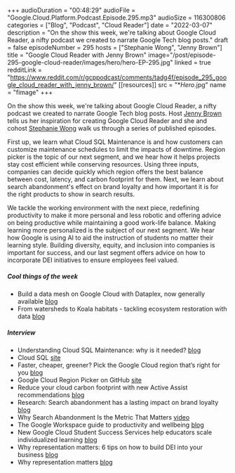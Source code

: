 +++
audioDuration = "00:48:29"
audioFile = "Google.Cloud.Platform.Podcast.Episode.295.mp3"
audioSize = 116300806
categories = ["Blog", "Podcast", "Cloud Reader"]
date = "2022-03-07"
description = "On the show this week, we're talking about Google Cloud Reader, a nifty podcast we created to narrate Google Tech blog posts."
draft = false
episodeNumber = 295
hosts = ["Stephanie Wong", "Jenny Brown"]
title = "Google Cloud Reader with Jenny Brown"
image="/post/episode-295-google-cloud-reader/images/hero/hero-EP-295.jpg"
linked = true
redditLink = "https://www.reddit.com/r/gcppodcast/comments/tadg4f/episode_295_google_cloud_reader_with_jenny_brown/"
[[resources]]
  src = "**Hero*.jpg"
  name = "fimage"
+++

On the show this week, we're talking about Google Cloud Reader, a nifty podcast we created to narrate Google Tech blog posts. Host [Jenny Brown](https://twitter.com/jbrojbrojbro) tells us her inspiration for creating Google Cloud Reader and she and cohost [Stephanie Wong](https://twitter.com/stephr_wong) walk us through a series of published episodes.

First up, we learn what Cloud SQL Maintenance is and how customers can customize maintenance schedules to limit the impacts of downtime. Region picker is the topic of our next segment, and we hear how it helps projects stay cost efficient while conserving resources. Using three inputs, companies can decide quickly which region offers the best balance between cost, latency, and carbon footprint for them. Next, we learn about search abandonment's effect on brand loyalty and how important it is for the right products to show in search results.

We tackle the working environment with the next piece, redefining productivity to make it more personal and less robotic and offering advice on being productive while maintaining a good work-life balance. Making learning more personalized is the subject of our next segment. We hear how Google is using AI to aid the instruction of students no matter their learning style. Building diversity, equity, and inclusion into companies is important for success, and our last segment offers advice on how to incorporate DEI initiatives to ensure employees feel valued.

##### Cool things of the week

* Build a data mesh on Google Cloud with Dataplex, now generally available [blog](https://cloud.google.com/blog/products/data-analytics/build-a-data-mesh-on-google-cloud-with-dataplex-now-generally-available)
* From watersheds to Koala habitats - tackling ecosystem restoration with data [blog](https://cloud.google.com/blog/topics/sustainability/how-restor-is-using-google-earth-engine-data-to-tackle-ecosystem-restoration)
 
##### Interview

* Understanding Cloud SQL Maintenance: why is it needed? [blog](https://cloud.google.com/blog/products/databases/how-does-cloud-sql-maintenance-work)
* Cloud SQL [site](https://cloud.google.com/sql)
* Faster, cheaper, greener? Pick the Google Cloud region that’s right for you [blog](https://cloud.google.com/blog/topics/sustainability/google-cloud-region-picker-helps-you-make-the-green-choice)
* Google Cloud Region Picker on GitHub [site](https://github.com/GoogleCloudPlatform/region-picker)
* Reduce your cloud carbon footprint with new Active Assist recommendations [blog](https://cloud.google.com/blog/topics/sustainability/reduce-your-cloud-carbon-footprint-with-active-assist)
* Research: Search abandonment has a lasting impact on brand loyalty [blog](https://cloud.google.com/blog/topics/retail/search-abandonment-impacts-retail-sales-brand-loyalty)
* Why Search Abandonment Is the Metric That Matters [video](https://cloudonair.withgoogle.com/events/summit-retail?talk=t2_s3_why_search_abandonment_is_the_metric_that_matters)
* The Google Workspace guide to productivity and wellbeing [blog](https://cloud.google.com/blog/products/workspace/google-workspace-guide-to-productivity-and-wellbeing)
* New Google Cloud Student Success Services help educators scale individualized learning [blog](https://cloud.google.com/blog/topics/public-sector/new-google-cloud-student-success-services-help-educators-scale-individualized-learning)
* Why representation matters: 6 tips on how to build DEI into your business [blog](https://cloud.google.com/blog/topics/research/6-tips-on-how-to-build-dei-into-your-business)
* Why representation matters [blog](https://services.google.com/fh/files/blogs/why_representation_matters_ebook.pdf)

